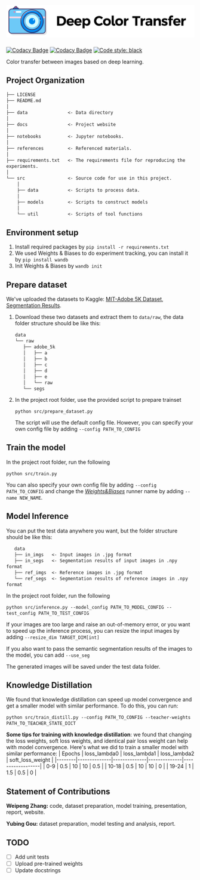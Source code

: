 # ![logo](docs/assets/img/front-logo.png)

[![Codacy Badge](https://app.codacy.com/project/badge/Grade/8e5c795af21f4f899f03095424f31179)](https://www.codacy.com/gh/Wp-Zhang/Deep-Color-Transfer/dashboard?utm_source=github.com&amp;utm_medium=referral&amp;utm_content=Wp-Zhang/Deep-Color-Transfer&amp;utm_campaign=Badge_Grade)
[![Codacy Badge](https://app.codacy.com/project/badge/Coverage/8e5c795af21f4f899f03095424f31179)](https://www.codacy.com/gh/Wp-Zhang/Deep-Color-Transfer/dashboard?utm_source=github.com&utm_medium=referral&utm_content=Wp-Zhang/Deep-Color-Transfer&utm_campaign=Badge_Coverage)
[![Code style: black](https://img.shields.io/badge/code%20style-black-000000.svg)](https://github.com/psf/black)

Color transfer between images based on deep learning.

## Project Organization

    ├── LICENSE
    ├── README.md
    │
    ├── data               <- Data directory
    │
    ├── docs               <- Project website
    │
    ├── notebooks          <- Jupyter notebooks.
    │
    ├── references         <- Referenced materials.
    │
    ├── requirements.txt   <- The requirements file for reproducing the experiments.
    │
    └── src                <- Source code for use in this project.
        │
        ├── data           <- Scripts to process data.
        │  
        ├── models         <- Scripts to construct models
        │
        └── util           <- Scripts of tool functions

## Environment setup

1. Install required packages by `pip install -r requirements.txt`
2. We used Weights & Biases to do experiment tracking, you can install it by `pip install wandb`
3. Init Weights & Biases by `wandb init`

## Prepare dataset

We've uploaded the datasets to Kaggle: [MIT-Adobe 5K Dataset](https://www.kaggle.com/datasets/weipengzhang/adobe-fivek), [Segmentation Results](https://www.kaggle.com/datasets/weipengzhang/beit2-adobe5k).

1. Download these two datasets and extract them to `data/raw`, the data folder structure should be like this:

   ```
   data
   └── raw
      ├── adobe_5k
      │   ├── a
      │   ├── b
      │   ├── c
      │   ├── d
      │   ├── e
      │   └── raw
      └── segs
   ```

2. In the project root folder, use the provided script to prepare trainset

   ```shell
   python src/prepare_dataset.py
   ```

   The script will use the default config file. However, you can specify your own config file by adding `--config PATH_TO_CONFIG`

## Train the model

In the project root folder, run the following

```shell
python src/train.py
```

You can also specify your own config file by adding `--config PATH_TO_CONFIG` and change the *[Weights&Biases](https://wandb.ai/)* runner name by adding `--name NEW_NAME`.

## Model Inference

You can put the test data anywhere you want, but the folder structure should be like this:

```
   data
   ├── in_imgs   <- Input images in .jpg format
   ├── in_segs   <- Segmentation results of input images in .npy format
   ├── ref_imgs  <- Reference images in .jpg format
   └── ref_segs  <- Segmentation results of reference images in .npy format
```

In the project root folder, run the following

```shell
python src/inference.py --model_config PATH_TO_MODEL_CONFIG --test_config PATH_TO_TEST_CONFIG
```

If your images are too large and raise an out-of-memory error, or you want to speed up the inference process, you can resize the input images by adding `--resize_dim TARGET_DIM[int]`

If you also want to pass the semantic segmentation results of the images to the model, you can add `--use_seg`

The generated images will be saved under the test data folder.

## Knowledge Distillation

We found that knowledge distillation can speed up model convergence and get a smaller model with similar performance. To do this, you can run:

```shell
python src/train_distill.py --config PATH_TO_CONFIG --teacher-weights PATH_TO_TEACHER_STATE_DICT
```

**Some tips for training with knowledge distillation**: we found that changing the loss weights, soft loss weights, and identical pair loss weight can help with model convergence. Here's what we did to train a smaller model with similar performance:
| Epochs | loss_lambda0 | loss_lambda1 | loss_lambda2 | soft_loss_weight |
|--------|--------------|--------------|--------------|------------------|
| 0-9    | 0.5          | 10           | 10           | 0.5              |
| 10-18  | 0.5          | 10           | 10           | 0                |
| 19-24  | 1            | 1.5          | 0.5          | 0                |

## Statement of Contributions

**Weipeng Zhang:** code, dataset preparation, model training, presentation, report, website.

**Yubing Gou:** dataset preparation, model testing and analysis, report.

## TODO

- [ ] Add unit tests
- [ ] Upload pre-trained weights
- [ ] Update docstrings
